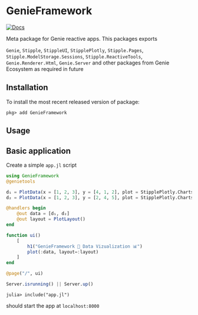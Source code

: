 # GenieFramework

[![Docs](https://img.shields.io/badge/genieframework-docs-greenyellow)](https://www.genieframework.com/docs/)

Meta package for Genie reactive apps. This packages exports 

`Genie`, `Stipple`, `StippleUI`, `StipplePlotly`, `Stipple.Pages`, `Stipple.ModelStorage.Sessions`, `Stipple.ReactiveTools`, `Genie.Renderer.Html`, `Genie.Server` and other packages from Genie Ecosystem as required in future

## Installation

To install the most recent released version of package:

```
pkg> add GenieFramework
```

## Usage

## Basic application 

Create a simple `app.jl` script
```julia
using GenieFramework
@genietools

d₁ = PlotData(x = [1, 2, 3], y = [4, 1, 2], plot = StipplePlotly.Charts.PLOT_TYPE_BAR, name = "Barcelona")
d₂ = PlotData(x = [1, 2, 3], y = [2, 4, 5], plot = StipplePlotly.Charts.PLOT_TYPE_BAR, name = "London")

@handlers begin
    @out data = [d₁, d₂]
    @out layout = PlotLayout()
end

function ui()
    [
        h1("GenieFramework 🧞 Data Vizualization 📊")
        plot(:data, layout=:layout)
    ]
end

@page("/", ui)

Server.isrunning() || Server.up()
```

```shell
julia> include("app.jl")
```

should start the app at `localhost:8000`
